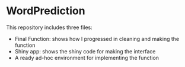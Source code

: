 # WordPrediction

This repository includes three files:
* Final Function: shows how I progressed in cleaning and making the function
* Shiny app: shows the shiny code for making the interface
* A ready ad-hoc environment for implementing the function
